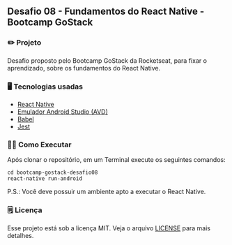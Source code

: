 ## Desafio 08 - Fundamentos do React Native - Bootcamp GoStack

### ✏️ Projeto

Desafio proposto pelo Bootcamp GoStack da Rocketseat, para fixar o aprendizado, sobre os fundamentos do React Native.

### 🖥 Tecnologias usadas

- [React Native](https://reactnative.dev)
- [Emulador Android Studio (AVD)](https://developer.android.com/studio/run/managing-avds)
- [Babel](https://babeljs.io/)
- [Jest](https://jestjs.io/)

### 🏃‍♀️ Como Executar

Após clonar o repositório, em um Terminal execute os seguintes comandos:

    cd bootcamp-gostack-desafio08
    react-native run-android

P.S.: Você deve possuir um ambiente apto a executar o React Native.

### 🗒 Licença

Esse projeto está sob a licença MIT. Veja o arquivo [LICENSE](https://github.com/kayotimoteo/bootcamp-gostack-desafio08/blob/master/LICENSE) para mais detalhes.